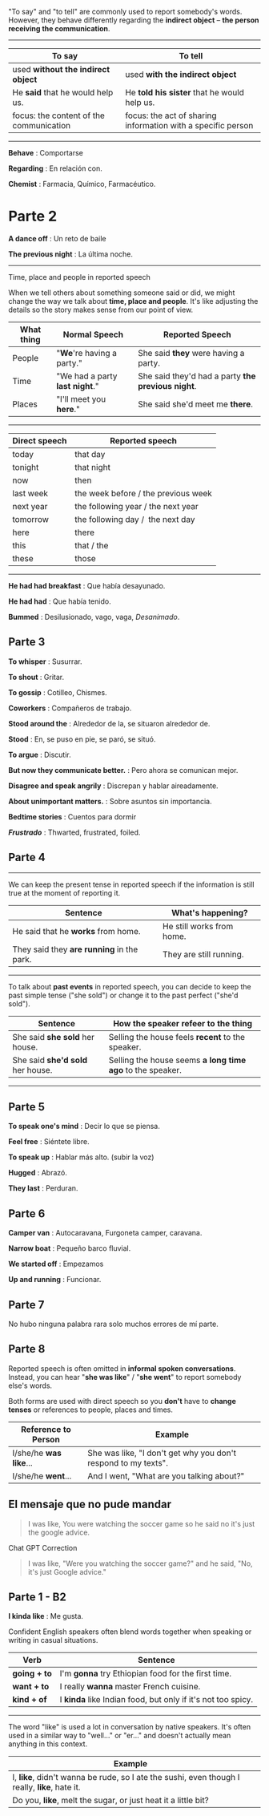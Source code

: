 "To say" and "to tell" are commonly used to report somebody's words. However, they behave differently regarding the **indirect object** – **the person receiving the communication**.

---

|**To say**|**To tell**|
|---|---|
|used **without the indirect object**|used **with the indirect object**|
|He **said** that he would help us.|He **told his sister** that he would help us.|
|focus: the content of the communication|focus: the act of sharing information with a specific person|

---

**Behave** : Comportarse

**Regarding** : En relación con.

**Chemist** : Farmacia, Químico, Farmacéutico.

# Parte 2

**A dance off** : Un reto de baile

**The previous night** : La última noche. 

---

Time, place and people in reported speech

When we tell others about something someone said or did, we might change the way we talk about **time, place and people**. It's like adjusting the details so the story makes sense from our point of view.

| What thing   | Normal Speech  |  Reported Speech  |
|---|---|---|
|People|"**We**'re having a party."|She said **they** were having a party.|
|Time|"We had a party **last night**."|She said they'd had a party **the previous night**.|
|Places|"I'll meet you **here**."|She said she'd meet me **there**.|

---

|**Direct speech**|**Reported speech**|
|---|---|
|today|that day|
|tonight|that night|
|now|then|
|last week|the week before / the previous week|
|next year|the following year / the next year|
|tomorrow|the following day /  the next day|
|here|there|
|this|that / the|
|these|those|

---

**He had had breakfast** : Que había desayunado.

**He had had** : Que había tenido.

**Bummed** : Desilusionado, vago, vaga, *Desanimado*.


## Parte 3

**To whisper** : Susurrar.

**To shout** : Gritar.

**To gossip** : Cotilleo, Chismes.

**Coworkers** : Compañeros de trabajo.

**Stood around the** : Alrededor de la, se situaron alrededor de.

**Stood** : En, se puso en pie, se paró, se situó.

**To argue** : Discutir.

**But now they communicate better.** : Pero ahora se comunican mejor.

**Disagree and speak angrily** :  Discrepan y hablar aireadamente. 

**About unimportant matters.** : Sobre asuntos sin importancia.

**Bedtime stories** : Cuentos para dormir

***Frustrado*** : Thwarted, frustrated, foiled.

## Parte 4

---

We can keep the present tense in reported speech if the information is still true at the moment of reporting it.

| Sentence  | What's happening? |
|---|-|
|He said that he **works** from home.|He still works from home.|
|They said they **are running** in the park.|They are still running.|

---

To talk about **past events** in reported speech, you can decide to keep the past simple tense ("she sold") or change it to the past perfect ("she'd sold").

|  Sentence  | How the speaker refeer to the thing |
|---|-|
|She said **she** **sold** her house.|Selling the house feels **recent** to the speaker.|
|She said **she'd sold** her house.|Selling the house seems **a long time ago** to the speaker.|

---

## Parte 5

**To speak one's mind** : Decir lo que se piensa.

**Feel free** : Siéntete libre.

**To speak up** : Hablar más alto. (subir la voz)

**Hugged** : Abrazó.

**They last** : Perduran.
## Parte 6

**Camper van** : Autocaravana, Furgoneta camper, caravana.

**Narrow boat** : Pequeño barco fluvial.

**We started off** : Empezamos

**Up and running** : Funcionar.

## Parte 7

No hubo ninguna palabra rara solo muchos errores de mí parte.

## Parte 8

Reported speech is often omitted in **informal spoken conversations**. Instead, you can hear "**she was like**" / "**she went**" to report somebody else's words.  
  
Both forms are used with direct speech so you **don't** have to **change tenses** or references to people, places and times.

| Reference to Person |  Example |
|---|---|
|I/she/he **was like**...|She was like, "I don't get why you don't respond to my texts".|
|I/she/he **went**...|And I went, "What are you talking about?"|
## El mensaje que no pude mandar

> I was like, You were watching the soccer game so he said no it's just the google advice.

Chat GPT Correction

> I was like, "Were you watching the soccer game?" and he said, "No, it's just Google advice."

## Parte 1 - B2
**I kinda like** : Me gusta.

Confident English speakers often blend words together when speaking or writing in casual situations.

|  Verb | Sentence   |
|---|---|
|**going + to**|I'm **gonna** try Ethiopian food for the first time.|
|**want + to**|I really **wanna** master French cuisine.|
|**kind + of**|I **kinda** like Indian food, but only if it's not too spicy.|

---

The word "like" is used a lot in conversation by native speakers. It's often used in a similar way to "well..." or "er..." and doesn't actually mean anything in this context.

| Example  | |
|---|-|
|I, **like**, didn't wanna be rude, so I ate the sushi, even though I really, **like**, hate it.| | 
|Do you, **like**, melt the sugar, or just heat it a little bit?| |



